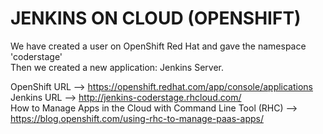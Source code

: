 # JENKINS ON CLOUD (OPENSHIFT)

We have created a user on OpenShift Red Hat and gave the namespace 'coderstage'  
Then we created a new application: Jenkins Server.  

OpenShift URL --> https://openshift.redhat.com/app/console/applications  
Jenkins URL   --> http://jenkins-coderstage.rhcloud.com/  
How to Manage Apps in the Cloud with Command Line Tool (RHC) --> https://blog.openshift.com/using-rhc-to-manage-paas-apps/
